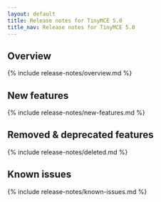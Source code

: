 ```yaml
---
layout: default
title: Release notes for TinyMCE 5.0 
title_nav: Release notes for TinyMCE 5.0 
---
```


## Overview

{% include release-notes/overview.md %}

## New features

{% include release-notes/new-features.md %}

<!--## Technology preview

{% include release-notes/tech-preview.md %}-->

## Removed & deprecated features

{% include release-notes/deleted.md %}

## Known issues

{% include release-notes/known-issues.md %}

<!--## Bug fixes

{% include release-notes/bugfixes.md %}-->
